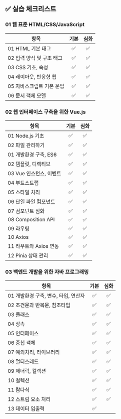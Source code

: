 ## ✅ 실습 체크리스트

### 01 웹 표준 HTML/CSS/JavaScript

| 항목                      | 기본 | 심화 |
| ------------------------- | :--: | :--: |
| 01 HTML 기본 태그         |  ✅  |  ✅  |
| 02 입력 양식 및 구조 태그 |  ✅  |  ✅  |
| 03 CSS 기초, 속성         |  ✅  |  ✅  |
| 04 레이아웃, 반응형 웹    |  ✅  |  ✅  |
| 05 자바스크립트 기본 문법 |  ✅  |  ✅  |
| 06 문서 객체 모델         |  ✅  |  ✅  |

### 02 웹 인터페이스 구축을 위한 Vue.js

| 항목                    | 기본 | 심화 |
| ----------------------- | :--: | :--: |
| 01 Node.js 기초         |  ✅  |  ✅  |
| 02 파일 관리하기        |  ✅  |  ✅  |
| 01 개발환경 구축, ES6   |  ✅  |  ✅  |
| 02 템플릿, 디렉티브     |  ✅  |  ✅  |
| 03 Vue 인스턴스, 이벤트 |  ✅  |  ✅  |
| 04 부트스트랩           |  ✅  |  ✅  |
| 05 스타일 처리          |  ✅  |  ✅  |
| 06 단일 파일 컴포넌트   |  ✅  |  ✅  |
| 07 컴포넌트 심화        |  ✅  |  ✅  |
| 08 Composition API      |  ✅  |  ✅  |
| 09 라우팅               |  ✅  |  ✅  |
| 10 Axios                |  ✅  |  ✅  |
| 11 라우트와 Axios 연동  |  ✅  |  ✅  |
| 12 Pinia 상태 관리      |  ✅  |  ✅  |

### 03 백엔드 개발을 위한 자바 프로그래밍

| 항목                                 | 기본 | 심화 |
| ------------------------------------ | :--: | :--: |
| 01 개발환경 구축, 변수, 타입, 연산자 |  ✅  |  ✅  |
| 02 조건문과 반복문, 참조타입         |  ✅  |  ✅  |
| 03 클래스                            |  ✅  |  ✅  |
| 04 상속                              |  ✅  |  ✅  |
| 05 인터페이스                        |  ✅  |  ✅  |
| 06 중첩 객체                         |  ✅  |  ✅  |
| 07 예외처리, 라이브러리              |  ✅  |  ✅  |
| 08 멀티스레드                        |  ✅  |  ✅  |
| 09 제너릭, 컬렉션                    |  ✅  |  ✅  |
| 10 컬렉션                            |  ✅  |  ✅  |
| 11 람다식                            |  ✅  |  ✅  |
| 12 스트림 요소 처리                  |  ✅  |  ✅  |
| 13 데이터 입출력                     |  ✅  |      |
